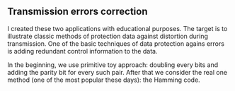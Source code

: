 ## Transmission errors correction

I created these two applications with educational purposes. The target is to illustrate classic methods of protection data against distortion during transmission. 
One of the basic techniques of data protection agains errors is adding redundant control information to the data.

In the beginning, we use primitive toy approach: doubling every bits and adding the parity bit for every such pair. 
After that we consider the real one method (one of the most popular these days): the Hamming code.
